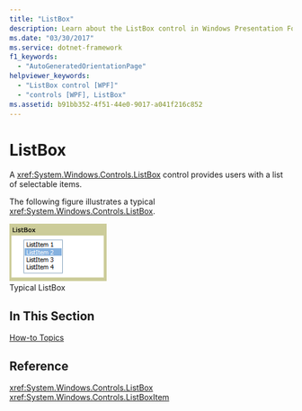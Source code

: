 ```yaml
---
title: "ListBox"
description: Learn about the ListBox control in Windows Presentation Foundation (WPF), which provides users with a selectable lists of items.
ms.date: "03/30/2017"
ms.service: dotnet-framework
f1_keywords:
  - "AutoGeneratedOrientationPage"
helpviewer_keywords:
  - "ListBox control [WPF]"
  - "controls [WPF], ListBox"
ms.assetid: b91bb352-4f51-44e0-9017-a041f216c852
---
```

# ListBox

A <xref:System.Windows.Controls.ListBox> control provides users with a list of selectable items.

The following figure illustrates a typical <xref:System.Windows.Controls.ListBox>.

![ListBox screenshot](./media/ss-ctl-listbox.gif "SS_CTL_listbox")\
Typical ListBox

## In This Section

[How-to Topics](listbox-how-to-topics.md)

## Reference

<xref:System.Windows.Controls.ListBox>
  <xref:System.Windows.Controls.ListBoxItem>
